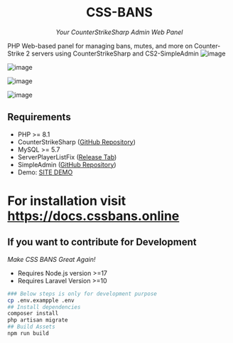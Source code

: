 <div align="center">

# CSS-BANS
*Your CounterStrikeSharp Admin Web Panel*

</div>

PHP Web-based panel for managing bans, mutes, and more on Counter-Strike 2 servers using CounterStrikeSharp and CS2-SimpleAdmin
![image](https://github.com/hobsRKM/css-bans/assets/11420858/a8742df5-21ba-4d38-98d4-f7e71a0cf003)

![image](https://github.com/hobsRKM/css-bans/assets/11420858/2ca220f8-ff50-40f4-8238-dbc44270574f)

![image](https://github.com/hobsRKM/css-bans/assets/11420858/7b7fb2e3-22d3-4398-b19c-9d169789f802)

![image](https://github.com/hobsRKM/css-bans/assets/11420858/84796cb7-31d6-48ef-895e-4af1331ad71c)


## Requirements
- PHP >= 8.1
- CounterStrikeSharp ([GitHub Repository](https://github.com/roflmuffin/CounterStrikeSharp))
- MySQL >= 5.7
- ServerPlayerListFix ([Release Tab](#))
- SimpleAdmin ([GitHub Repository](https://github.com/daffyyyy/CS2-SimpleAdmin))
- Demo: [SITE DEMO](https://demo-css-bans.matchclub.xyz/)

# For installation visit https://docs.cssbans.online


## If you want to contribute for Development

*Make CSS BANS Great Again!*

- Requires Node.js version >=17
- Requires Laravel Version >=10

```bash
### Below steps is only for development purpose
cp .env.exampple .env
## Install dependencies
composer install
php artisan migrate
## Build Assets   
npm run build

